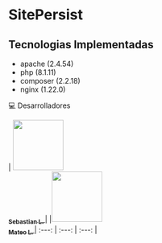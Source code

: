 
# SitePersist

## Tecnologias Implementadas

- apache (2.4.54) 
- php (8.1.11)
- composer (2.2.18)
- nginx (1.22.0)


💻 Desarrolladores

| [<img src="https://avatars.githubusercontent.com/u/100486485?=4" width="100px;"/><br /><sub><b>Sebastian L. </b></sub>](https://github.com/SebastianLopezOsorno-SENA) |
|[<img src="https://avatars.githubusercontent.com/u/103140681?v=4" width="100px;"/><br /><sub><b>Mateo L. </b></sub>](https://github.com/Matthew1403) 
| :---: | :---: | :---: |
